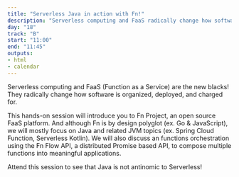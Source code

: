 ```yaml
---
title: "Serverless Java in action with Fn!"
description: "Serverless computing and FaaS radically change how software is organized, deployed, and charged for."
day: "18"
track: "B"
start: "11:00"
end: "11:45"
outputs:
- html
- calendar
---
```


Serverless computing and FaaS (Function as a Service) are the new blacks! They radically change how software is organized, deployed, and charged for.

This hands-on session will introduce you to Fn Project, an open source FaaS platform. And although Fn is by design polyglot (ex. Go & JavaScript), we will mostly focus on Java and related JVM topics (ex. Spring Cloud Function, Serverless Kotlin). We will also discuss an functions orchestration using the Fn Flow API, a distributed Promise based API, to compose multiple functions into meaningful applications.

Attend this session to see that Java is not antinomic to Serverless!
